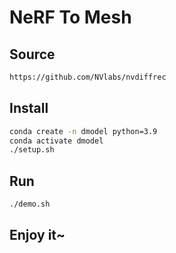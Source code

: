 # NeRF To Mesh

## Source

```bash
https://github.com/NVlabs/nvdiffrec
```

## Install

```bash
conda create -n dmodel python=3.9
conda activate dmodel
./setup.sh
```

## Run

```bash
./demo.sh
```

## Enjoy it~

